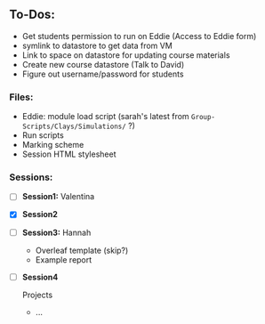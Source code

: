 ## To-Dos:
- Get students permission to run on Eddie (Access to Eddie form)
- symlink to datastore to get data from VM
- Link to space on datastore for updating course materials
- Create new course datastore (Talk to David)
- Figure out username/password for students

### Files:
- Eddie: module load script (sarah's latest from `Group-Scripts/Clays/Simulations/` ?)
- Run scripts
- Marking scheme
- Session HTML stylesheet

### Sessions:
- [ ] **Session1:** Valentina
- [x] **Session2** 
- [ ] **Session3:** Hannah
  - Overleaf template (skip?)
  - Example report 
- [ ] **Session4**
      
  Projects
  - ...
